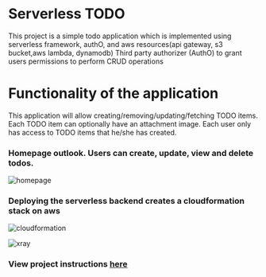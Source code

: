 # Serverless TODO

This project is a simple todo application which is implemented using serverless framework, authO, and aws resources(api gateway, s3 bucket,aws lambda, dynamodb)
Third party authorizer (AuthO) to grant users permissions to perform CRUD 
operations

# Functionality of the application

This application will allow creating/removing/updating/fetching TODO items. Each TODO item can optionally have an attachment image. Each user only has access to TODO items that he/she has created.

### Homepage outlook. Users can create, update, view and delete todos.

![homepage](https://user-images.githubusercontent.com/97587370/218666323-cc0336e2-7589-46ca-9701-9040552adb2d.png)

### Deploying the serverless backend creates a cloudformation stack on aws 

![cloudformation](https://user-images.githubusercontent.com/97587370/218666626-c06dc0ce-7a06-4d48-93da-ea7bf306a0a5.png)

![xray](https://user-images.githubusercontent.com/97587370/218666946-758ec142-3481-4db2-a775-c6b2fedc0eb5.png)

### View project instructions [here](https://github.com/droffilc1/udacity-c4-final-project/blob/main/INSTRUCTIONS.md)
